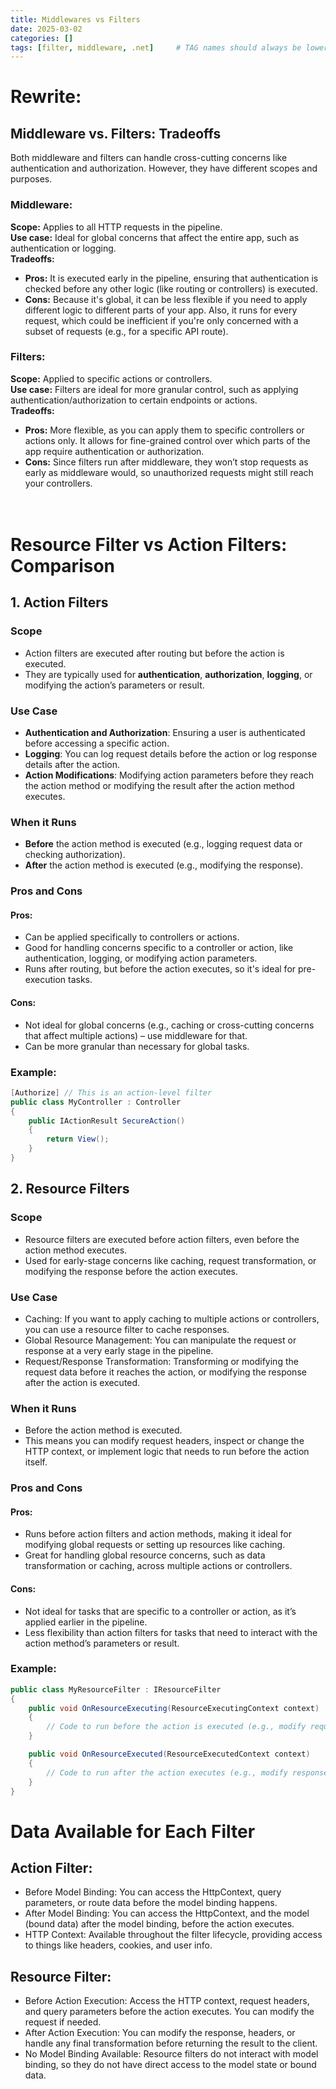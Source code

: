 ```yaml
---
title: Middlewares vs Filters
date: 2025-03-02
categories: []
tags: [filter, middleware, .net]     # TAG names should always be lowercase
---
```


# Rewrite:
## Middleware vs. Filters: Tradeoffs

Both middleware and filters can handle cross-cutting concerns like authentication and authorization. However, they have different scopes and purposes.

### Middleware:
**Scope:** Applies to all HTTP requests in the pipeline. <br />
**Use case:** Ideal for global concerns that affect the entire app, such as authentication or logging. <br />
**Tradeoffs:** <br />
- **Pros:** It is executed early in the pipeline, ensuring that authentication is checked before any other logic (like routing or controllers) is executed. <br />
- **Cons:** Because it's global, it can be less flexible if you need to apply different logic to different parts of your app. Also, it runs for every request, which could be inefficient if you're only concerned with a subset of requests (e.g., for a specific API route). <br />


### Filters:
**Scope:** Applied to specific actions or controllers. <br />
**Use case:** Filters are ideal for more granular control, such as applying authentication/authorization to certain endpoints or actions. <br />
**Tradeoffs:** <br />
- **Pros:** More flexible, as you can apply them to specific controllers or actions only. It allows for fine-grained control over which parts of the app require authentication or authorization. <br />
- **Cons:** Since filters run after middleware, they won’t stop requests as early as middleware would, so unauthorized requests might still reach your controllers. <br />
<br><br>
# Resource Filter vs Action Filters: Comparison

## 1. **Action Filters**

### **Scope**
- Action filters are executed after routing but before the action is executed.
- They are typically used for **authentication**, **authorization**, **logging**, or modifying the action’s parameters or result.

### **Use Case**
- **Authentication and Authorization**: Ensuring a user is authenticated before accessing a specific action.
- **Logging**: You can log request details before the action or log response details after the action.
- **Action Modifications**: Modifying action parameters before they reach the action method or modifying the result after the action method executes.

### **When it Runs**
- **Before** the action method is executed (e.g., logging request data or checking authorization).
- **After** the action method is executed (e.g., modifying the response).

### **Pros and Cons**
#### **Pros**:
- Can be applied specifically to controllers or actions.
- Good for handling concerns specific to a controller or action, like authentication, logging, or modifying action parameters.
- Runs after routing, but before the action executes, so it's ideal for pre-execution tasks.

#### **Cons**:
- Not ideal for global concerns (e.g., caching or cross-cutting concerns that affect multiple actions) – use middleware for that.
- Can be more granular than necessary for global tasks.

### **Example**:
```csharp
[Authorize] // This is an action-level filter
public class MyController : Controller
{
    public IActionResult SecureAction()
    {
        return View();
    }
}
```

## 2. **Resource Filters**


### **Scope**
- Resource filters are executed before action filters, even before the action method executes.
- Used for early-stage concerns like caching, request transformation, or modifying the response before the action executes.

### **Use Case**
- Caching: If you want to apply caching to multiple actions or controllers, you can use a resource filter to cache responses.
- Global Resource Management: You can manipulate the request or response at a very early stage in the pipeline.
- Request/Response Transformation: Transforming or modifying the request data before it reaches the action, or modifying the response after the action is executed.

### **When it Runs**
- Before the action method is executed.
- This means you can modify request headers, inspect or change the HTTP context, or implement logic that needs to run before the action itself.


### **Pros and Cons**
#### **Pros**:
- Runs before action filters and action methods, making it ideal for modifying global requests or setting up resources like caching.
- Great for handling global resource concerns, such as data transformation or caching, across multiple actions or controllers.

#### **Cons**:
- Not ideal for tasks that are specific to a controller or action, as it’s applied earlier in the pipeline.
- Less flexibility than action filters for tasks that need to interact with the action method’s parameters or result.

### **Example**:
```csharp
public class MyResourceFilter : IResourceFilter
{
    public void OnResourceExecuting(ResourceExecutingContext context)
    {
        // Code to run before the action is executed (e.g., modify request)
    }

    public void OnResourceExecuted(ResourceExecutedContext context)
    {
        // Code to run after the action executes (e.g., modify response)
    }
}
```


# Data Available for Each Filter
## Action Filter:
- Before Model Binding: You can access the HttpContext, query parameters, or route data before the model binding happens.
- After Model Binding: You can access the HttpContext, and the model (bound data) after the model binding, before the action executes.
- HTTP Context: Available throughout the filter lifecycle, providing access to things like headers, cookies, and user info.
## Resource Filter:
- Before Action Execution: Access the HTTP context, request headers, and query parameters before the action executes. You can modify the request if needed.
- After Action Execution: You can modify the response, headers, or handle any final transformation before returning the result to the client.
- No Model Binding Available: Resource filters do not interact with model binding, so they do not have direct access to the model state or bound data.
